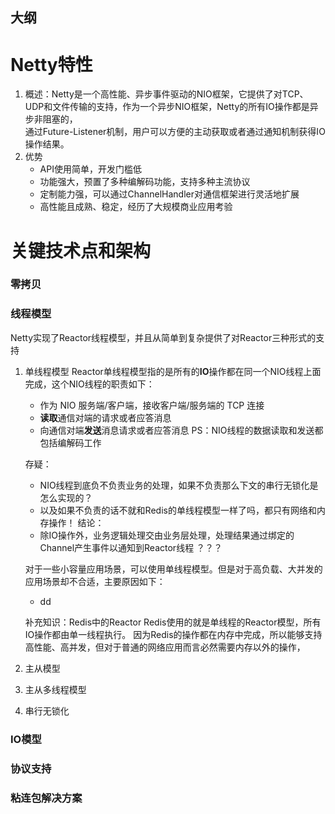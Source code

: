 大纲
---

# Netty特性

1. 概述：Netty是一个高性能、异步事件驱动的NIO框架，它提供了对TCP、UDP和文件传输的支持，作为一个异步NIO框架，Netty的所有IO操作都是异步非阻塞的，  
        通过Future-Listener机制，用户可以方便的主动获取或者通过通知机制获得IO操作结果。
2. 优势
   * API使用简单，开发门槛低
   * 功能强大，预置了多种编解码功能，支持多种主流协议
   * 定制能力强，可以通过ChannelHandler对通信框架进行灵活地扩展
   * 高性能且成熟、稳定，经历了大规模商业应用考验

# 关键技术点和架构

### 零拷贝

### 线程模型
Netty实现了Reactor线程模型，并且从简单到复杂提供了对Reactor三种形式的支持

1. 单线程模型
   Reactor单线程模型指的是所有的**IO**操作都在同一个NIO线程上面完成，这个NIO线程的职责如下：
   * 作为 NIO 服务端/客户端，接收客户端/服务端的 TCP 连接
   * **读取**通信对端的请求或者应答消息
   * 向通信对端**发送**消息请求或者应答消息
   PS：NIO线程的数据读取和发送都包括编解码工作

   存疑：
   * NIO线程到底负不负责业务的处理，如果不负责那么下文的串行无锁化是怎么实现的？
   * 以及如果不负责的话不就和Redis的单线程模型一样了吗，都只有网络和内存操作！
   结论：
   * 除IO操作外，业务逻辑处理交由业务层处理，处理结果通过绑定的Channel产生事件以通知到Reactor线程 ？？？

   对于一些小容量应用场景，可以使用单线程模型。但是对于高负载、大并发的应用场景却不合适，主要原因如下：
   * dd

   补充知识：Redis中的Reactor
   Redis使用的就是单线程的Reactor模型，所有IO操作都由单一线程执行。
   因为Redis的操作都在内存中完成，所以能够支持高性能、高并发，但对于普通的网络应用而言必然需要内存以外的操作，

2. 主从模型

3. 主从多线程模型

4. 串行无锁化

### IO模型

### 协议支持

### 粘连包解决方案




















